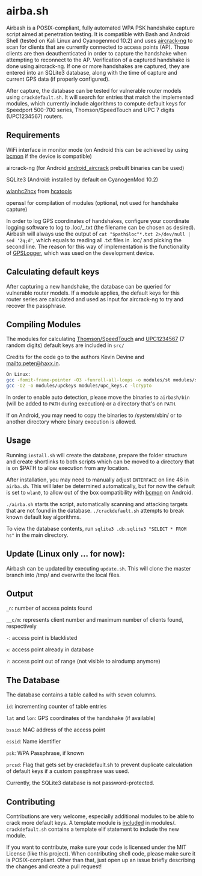 # airba.sh

Airbash is a POSIX-compliant, fully automated WPA PSK handshake capture script aimed at penetration testing.
It is compatible with Bash and Android Shell (tested on Kali Linux and Cyanogenmod 10.2) and uses [aircrack-ng](https://aircrack-ng.org) to scan for clients that are currently connected to access points (AP).
Those clients are then deauthenticated in order to capture the handshake when attempting to reconnect to the AP.
Verification of a captured handshake is done using aircrack-ng. If one or more handshakes are captured, they are entered into an SQLite3 database, along with the time of capture and current GPS data (if properly configured).

After capture, the database can be tested for vulnerable router models using `crackdefault.sh`.
It will search for entries that match the implemented modules, which currently include algorithms to compute default keys for
Speedport 500-700 series, Thomson/SpeedTouch and UPC 7 digits (UPC1234567) routers.

## Requirements

WiFi interface in monitor mode (on Android this can be achieved by using [bcmon](https://code.google.com/archive/p/bcmon/) if the device is compatible)

aircrack-ng (for Android [android_aircrack](https://github.com/kriswebdev/android_aircrack) prebuilt binaries can be used)

SQLite3 (Android: installed by default on CyanogenMod 10.2)

[wlanhc2hcx](https://github.com/ZerBea/hcxtools/blob/master/wlanhc2hcx.c) from [hcxtools](https://github.com/ZerBea/hcxtools)


openssl for compilation of modules (optional, not used for handshake capture)


In order to log GPS coordinates of handshakes, configure your coordinate logging software to log to .loc/_.txt (the filename can be chosen as desired). Airbash will always use the output of `cat "$path$loc"*.txt 2>/dev/null | sed '2q;d'`, which equals to reading all .txt files in .loc/ and picking the second line. The reason for this way of implementation is the functionality of [GPSLogger](https://play.google.com/store/apps/details?id=com.mendhak.gpslogger&hl=en), which was used on the development device.

## Calculating default keys

After capturing a new handshake, the database can be queried for vulnerable router models. If a module applies,
the default keys for this router series are calculated and used as input for aircrack-ng to try and recover
the passphrase.

## Compiling Modules

The modules for calculating [Thomson/SpeedTouch](https://packetstormsecurity.com/files/84788/STKeys-Thomson-WPA-Key-Recovery-Tool-1.0.html) and [UPC1234567](https://haxx.in/) (7 random digits) default keys are included in `src/`

Credits for the code go to the authors Kevin Devine and <mailto:peter@haxx.in>.

```bash
On Linux:
gcc -fomit-frame-pointer -O3 -funroll-all-loops -o modules/st modules/stkeys.c -lcrypto
gcc -O2 -o modules/upckeys modules/upc_keys.c -lcrypto
```

In order to enable auto detection, please move the binaries to `airbash/bin` (will be added to `PATH` during execution) or a directory that's on `PATH`.

If on Android, you may need to copy the binaries to /system/xbin/ or to another directory where binary execution is allowed.

## Usage

Running `install.sh` will create the database, prepare the folder structure and create shortlinks to both scripts which can be moved to a directory that is on $PATH to allow execution from any location.

After installation, you may need to manually adjust `INTERFACE` on line 46 in `airba.sh`. This will later be determined automatically, but for now the default is set to `wlan0`, to allow out of the box compatibility with [bcmon](https://code.google.com/archive/p/bcmon/) on Android.

`./airba.sh` starts the script, automatically scanning and attacking targets that are not found in the database.
`./crackdefault.sh` attempts to break known default key algorithms.

To view the database contents, run `sqlite3 .db.sqlite3 "SELECT * FROM hs"` in the main directory.

## Update (Linux only ... for now):

Airbash can be updated by executing `update.sh`. This will clone the master branch into /tmp/ and overwrite the local files.

## Output

`_n`: number of access points found

`__c/m`: represents client number and maximum number of clients found, respectively

`-`: access point is blacklisted

`x`: access point already in database

`?`: access point out of range (not visible to airodump anymore)

## The Database

The database contains a table called `hs` with seven columns.

`id`: incrementing counter of table entries

`lat` and `lon`: GPS coordinates of the handshake (if available)

`bssid`: MAC address of the access point

`essid`: Name identifier

`psk`: WPA Passphrase, if known

`prcsd`: Flag that gets set by crackdefault.sh to prevent duplicate calculation of default keys if a custom passphrase was used.

Currently, the SQLite3 database is not password-protected.

## Contributing

Contributions are very welcome, especially additional modules to be able to crack more default keys. A template module is [included](https://github.com/tehw0lf/airbash/blob/master/modules/template.sh) in modules/. `crackdefault.sh` contains a template elif statement to include the new module.

If you want to contribute, make sure your code is licensed under the MIT License (like this project).
When contributing shell code, please make sure it is POSIX-compliant.
Other than that, just open up an issue briefly describing the changes and create a pull request!
